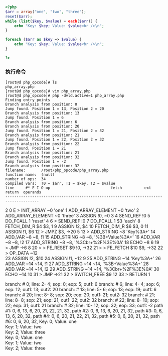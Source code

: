 ```php

<?php
$arr = array("one", "two", "three");
reset($arr);
while (list($key, $value) = each($arr)) {
    echo "Key: $key; Value: $value<br />\n";
}

foreach ($arr as $key => $value) {
    echo "Key: $key; Value: $value<br />\n";
}

?>

```
### 执行命令
```shell
[root@d php_opcode]# ls
php_array.php
[root@d php_opcode]# vim php_array.php 
[root@d php_opcode]# php -dvld.active=1 php_array.php 
Finding entry points
Branch analysis from position: 0
Jump found. Position 1 = 13, Position 2 = 20
Branch analysis from position: 13
Jump found. Position 1 = 6
Branch analysis from position: 6
Branch analysis from position: 20
Jump found. Position 1 = 21, Position 2 = 32
Branch analysis from position: 21
Jump found. Position 1 = 22, Position 2 = 32
Branch analysis from position: 22
Jump found. Position 1 = 21
Branch analysis from position: 21
Branch analysis from position: 32
Jump found. Position 1 = -2
Branch analysis from position: 32
filename:       /root/php_opcode/php_array.php
function name:  (null)
number of ops:  34
compiled vars:  !0 = $arr, !1 = $key, !2 = $value
line     #* E I O op                           fetch          ext  return  operands
-------------------------------------------------------------------------------------
```


   2     0  E >   INIT_ARRAY                                       ~0      'one'
         1        ADD_ARRAY_ELEMENT                                ~0      'two'
         2        ADD_ARRAY_ELEMENT                                ~0      'three'
         3        ASSIGN                                                   !0, ~0
   3     4        SEND_REF                                                 !0
         5        DO_FCALL                                      1          'reset'
   4     6    >   SEND_REF                                                 !0
         7        DO_FCALL                                      1  $3      'each'
         8        FETCH_DIM_R                                      $4      $3, 1
         9        ASSIGN                                                   !2, $4
        10        FETCH_DIM_R                                      $6      $3, 0
        11        ASSIGN                                                   !1, $6
        12      > JMPZ                                                     $3, ->20
   5    13    >   ADD_STRING                                       ~8      'Key%3A+'
        14        ADD_VAR                                          ~8      ~8, !1
        15        ADD_STRING                                       ~8      ~8, '%3B+Value%3A+'
        16        ADD_VAR                                          ~8      ~8, !2
        17        ADD_STRING                                       ~8      ~8, '%3Cbr+%2F%3E%0A'
        18        ECHO                                                     ~8
   6    19      > JMP                                                      ->6
   8    20    > > FE_RESET                                         $9      !0, ->32
        21    > > FE_FETCH                                         $10     $9, ->32
        22    >   OP_DATA                                          ~12     
        23        ASSIGN                                                   !2, $10
        24        ASSIGN                                                   !1, ~12
   9    25        ADD_STRING                                       ~14     'Key%3A+'
        26        ADD_VAR                                          ~14     ~14, !1
        27        ADD_STRING                                       ~14     ~14, '%3B+Value%3A+'
        28        ADD_VAR                                          ~14     ~14, !2
        29        ADD_STRING                                       ~14     ~14, '%3Cbr+%2F%3E%0A'
        30        ECHO                                                     ~14
  10    31      > JMP                                                      ->21
        32    >   SWITCH_FREE                                              $9
  12    33      > RETURN                                                   1

branch: #  0; line:     2-    4; sop:     0; eop:     5; out1:   6
branch: #  6; line:     4-    4; sop:     6; eop:    12; out1:  13; out2:  20
branch: # 13; line:     5-    6; sop:    13; eop:    19; out1:   6
branch: # 20; line:     8-    8; sop:    20; eop:    20; out1:  21; out2:  32
branch: # 21; line:     8-    8; sop:    21; eop:    21; out1:  22; out2:  32
branch: # 22; line:     8-   10; sop:    22; eop:    31; out1:  21
branch: # 32; line:    10-   12; sop:    32; eop:    33; out1:  -2
path #1: 0, 6, 13, 6, 20, 21, 22, 21, 32, 
path #2: 0, 6, 13, 6, 20, 21, 32, 
path #3: 0, 6, 13, 6, 20, 32, 
path #4: 0, 6, 20, 21, 22, 21, 32, 
path #5: 0, 6, 20, 21, 32, 
path #6: 0, 6, 20, 32, 
Key: 0; Value: one<br />
Key: 1; Value: two<br />
Key: 2; Value: three<br />
Key: 0; Value: one<br />
Key: 1; Value: two<br />
Key: 2; Value: three<br />